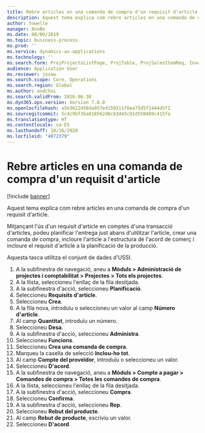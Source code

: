 ```yaml
---
title: Rebre articles en una comanda de compra d'un requisit d'article
description: Aquest tema explica com rebre articles en una comanda de compra d'un requisit d'article.
author: Yowelle
manager: AnnBe
ms.date: 08/06/2019
ms.topic: business-process
ms.prod: ''
ms.service: dynamics-ax-applications
ms.technology: ''
ms.search.form: ProjProjectsListPage, ProjTable, ProjSalesItemReq, InventItemIdLookupSimple, PurchCreateFromSalesOrder, VendAccountItemLookup, PurchTable, PurchEditLines
audience: Application User
ms.reviewer: josaw
ms.search.scope: Core, Operations
ms.search.region: Global
ms.author: andchoi
ms.search.validFrom: 2016-06-30
ms.dyn365.ops.version: Version 7.0.0
ms.openlocfilehash: a5b3622458da957ed150311f6ea75d5f1444d5f1
ms.sourcegitcommit: 5c4c9bf3ba018562d6cb3443c01d550489c415fa
ms.translationtype: HT
ms.contentlocale: ca-ES
ms.lasthandoff: 10/16/2020
ms.locfileid: "4072379"
---
```

# <a name="receive-items-on-purchase-order-from-item-requirement"></a>Rebre articles en una comanda de compra d'un requisit d'article

[!include [banner](../../includes/banner.md)]

Aquest tema explica com rebre articles en una comanda de compra d'un requisit d'article.

Mitjançant l'ús d'un requisit d'article en comptes d'una transacció d'articles, podeu planificar l'entrega just abans d'utilitzar l'article, crear una comanda de compra, incloure l'article a l'estructura de l'acord de comerç i incloure el requisit d'article a la planificació de la producció. 

Aquesta tasca utilitza el conjunt de dades d'USSI.

1. A la subfinestra de navegació, aneu a **Mòduls > Administració de projectes i comptabilitat > Projectes > Tots els projectes**.
2. A la llista, seleccioneu l'enllaç de la fila desitjada.
3. A la subfinestra d'acció, seleccioneu **Planificació**.
4. Seleccioneu **Requisits d'article**.
5. Seleccioneu **Crea**.
6. A la fila nova, introduïu o seleccioneu un valor al camp **Número d'article**.
7. Al camp **Quantitat**, introduïu un número.
8. Seleccioneu **Desa**.
9. A la subfinestra d'acció, seleccioneu **Administra**.
10. Seleccioneu **Funcions**.
11. Seleccioneu **Crea una comanda de compra**.
12. Marqueu la casella de selecció **Inclou-ho tot**.
13. Al camp **Compte del proveïdor**, introduïu o seleccioneu un valor.
14. Seleccioneu **D'acord**.
15. A la subfinestra de navegació, aneu a **Mòduls > Compte a pagar > Comandes de compra > Totes les comandes de compra**.
16. A la llista, seleccioneu l'enllaç de la fila desitjada.
17. A la subfinestra d'acció, seleccioneu **Compra**.
18. Seleccioneu **Confirma**.
19. A la subfinestra d'acció, seleccioneu **Rep**.
20. Seleccioneu **Rebut del producte**.
21. Al camp **Rebut de producte**, escriviu un valor.
22. Seleccioneu **D'acord**.

